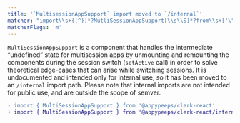 ```yaml
---
title: '`MultisessionAppSupport` import moved to `/internal`'
matcher: "import\\s+{[^}]*?MutliSessionAppSupport[\\s\\S]*?from\\s+['\"]@clerk\\/clerk-react(?!\/internal)[\\s\\S]*?['\"]"
matcherFlags: 'm'
---
```


`MultiSessionAppSupport` is a component that handles the intermediate “undefined” state for multisession apps by unmounting and remounting the components during the session switch (`setActive` call) in order to solve theoretical edge-cases that can arise while switching sessions. It is undocumented and intended only for internal use, so it has been moved to an `/internal` import path. Please note that internal imports are not intended for public use, and are outside the scope of semver.

```diff
- import { MultiSessionAppSupport } from '@appypeeps/clerk-react'
+ import { MultiSessionAppSupport } from '@appypeeps/clerk-react/internal'
```
